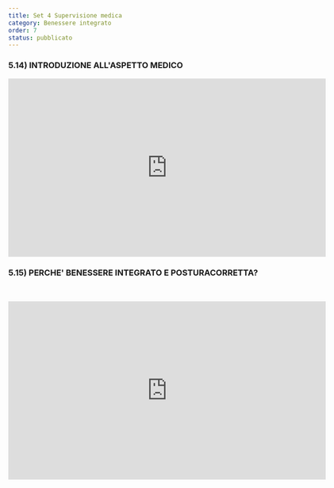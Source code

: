 ```yaml
---
title: Set 4 Supervisione medica
category: Benessere integrato 
order: 7
status: pubblicato
---
```




  <h3 class="text-3xl text-gray-800 font-bold  mb-3 p-6" >5.14) INTRODUZIONE ALL'ASPETTO MEDICO</h3>

<iframe src="https://player.vimeo.com/video/298423769" width="640" height="360" frameborder="0" allow="autoplay; fullscreen" allowfullscreen></iframe>
  


  <h3 class="text-3xl text-gray-800 font-bold  mb-3 p-6" >5.15) PERCHE' BENESSERE INTEGRATO E POSTURACORRETTA? </h3>
  <br> 
	

  <p></p>

<iframe src="https://player.vimeo.com/video/306670510" width="640" height="360" frameborder="0" allow="autoplay; fullscreen" allowfullscreen></iframe>
  

